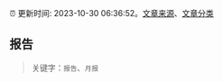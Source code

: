 :alarm_clock: 更新时间: 2023-10-30 06:36:52。[文章来源](/README.md)、[文章分类](/TAGS.md)

## 报告


> 关键字：`报告`、`月报`



